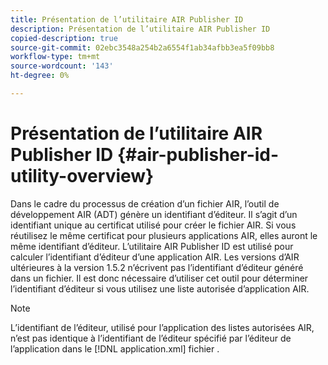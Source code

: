 ```yaml
---
title: Présentation de l’utilitaire AIR Publisher ID
description: Présentation de l’utilitaire AIR Publisher ID
copied-description: true
source-git-commit: 02ebc3548a254b2a6554f1ab34afbb3ea5f09bb8
workflow-type: tm+mt
source-wordcount: '143'
ht-degree: 0%

---
```


# Présentation de l’utilitaire AIR Publisher ID {#air-publisher-id-utility-overview}

Dans le cadre du processus de création d’un fichier AIR, l’outil de développement AIR (ADT) génère un identifiant d’éditeur. Il s’agit d’un identifiant unique au certificat utilisé pour créer le fichier AIR. Si vous réutilisez le même certificat pour plusieurs applications AIR, elles auront le même identifiant d’éditeur. L’utilitaire AIR Publisher ID est utilisé pour calculer l’identifiant d’éditeur d’une application AIR. Les versions d’AIR ultérieures à la version 1.5.2 n’écrivent pas l’identifiant d’éditeur généré dans un fichier. Il est donc nécessaire d’utiliser cet outil pour déterminer l’identifiant d’éditeur si vous utilisez une liste autorisée d’application AIR.

>[!NOTE]
>
>L’identifiant de l’éditeur, utilisé pour l’application des listes autorisées AIR, n’est pas identique à l’identifiant de l’éditeur spécifié par l’éditeur de l’application dans le [!DNL application.xml] fichier .
